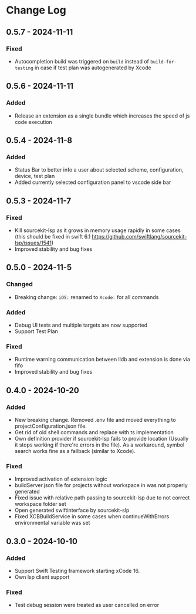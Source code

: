 # Change Log

## 0.5.7 - 2024-11-11

### Fixed

-   Autocompletion build was triggered on `build` instead of `build-for-testing` in case if test plan was autogenerated by Xcode

## 0.5.6 - 2024-11-11

### Added

-   Release an extension as a single bundle which increases the speed of js code execution

## 0.5.4 - 2024-11-8

### Added

-   Status Bar to better info a user about selected scheme, configuration, device, test plan
-   Added currently selected configuration panel to vscode side bar

## 0.5.3 - 2024-11-7

### Fixed

-   Kill sourcekit-lsp as it grows in memory usage rapidly in some cases (this should be fixed in swift 6.1 https://github.com/swiftlang/sourcekit-lsp/issues/1541)
-   Improved stability and bug fixes

## 0.5.0 - 2024-11-5

### Changed

-   Breaking change: `iOS:` renamed to `Xcode:` for all commands

### Added

-   Debug UI tests and multiple targets are now supported
-   Support Test Plan

### Fixed

-   Runtime warning communication between lldb and extension is done via fifo
-   Improved stability and bug fixes

## 0.4.0 - 2024-10-20

### Added

-   New breaking change. Removed .env file and moved everything to projectConfiguration.json file.
-   Get rid of old shell commands and replace with ts implementation
-   Own definition provider if sourcekit-lsp fails to provide location (Usually it stops working if there're errors in the file). As a workaround, symbol search works fine as a fallback (similar to Xcode).

### Fixed

-   Improved activation of extension logic
-   buildServer.json file for projects without workspace in was not properly generated
-   Fixed issue with relative path passing to sourcekit-lsp due to not correct workspace folder set
-   Open generated swiftinterface by sourcekit-slp
-   Fixed XCBBuildService in some cases when continueWithErrors environmental variable was set

## 0.3.0 - 2024-10-10

### Added

-   Support Swift Testing framework starting xCode 16.
-   Own lsp client support

### Fixed

-   Test debug session were treated as user cancelled on error
